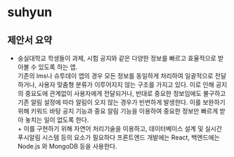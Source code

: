 # suhyun 

## 제안서 요약
+ 숭실대학교 학생들이 과제, 시험 공지와 같은 다양한 정보를 빠르고 효율적으로 받아볼 수 있도록 하는 앱.<br/>기존의 lms나 슈투데이 앱의 경우 모든 정보를 동일하게 처리하여 일괄적으로 전달하거나, 사용자 맞춤형 분류가 이루어지지 않는 구조를 가지고 있다. 이로 인해 공지의 중요도에 관계없이 사용자에게 전달되거나, 반대로 중요한 정보임에도 불구하고 기존 알림 설정에 따라 알림이 오지 않는 경우가 빈번하게 발생한다. 이를 보완하기 위해 키워드 바탕 공지 기능과 중요 알림 기능을 이용하여 중요한 정보만 빠르게 받아 놓치는 일이 없도록 한다.<br/> + 이를 구현하기 위해 자연어 처리기술을 이용하고, 데이터베이스 설계 및 실시간 푸시알림 시스템 등의 요소가 필요하다 프론트엔드 개발에는 React, 백엔드에는 Node.js 와 MongoDB 등을 사용한다.
